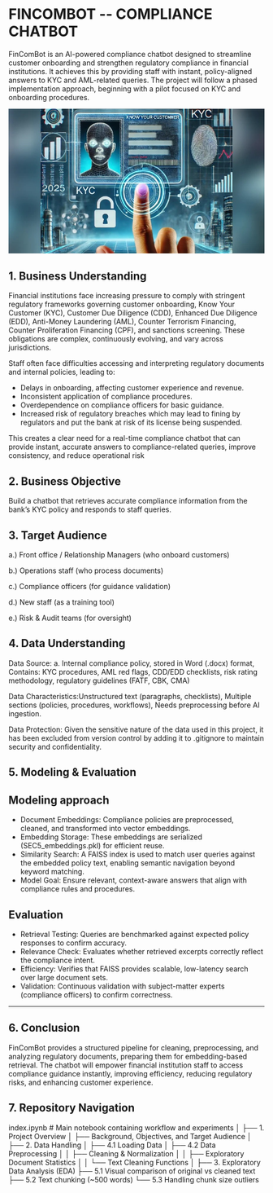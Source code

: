 # FINCOMBOT -- COMPLIANCE CHATBOT

FinComBot is an AI-powered compliance chatbot designed to streamline customer onboarding and strengthen regulatory compliance in financial institutions. It achieves this by providing staff with instant, policy-aligned answers to KYC and AML-related queries. The project will follow a phased implementation approach, beginning with a pilot focused on KYC and onboarding procedures.

![AI Chatbot](Images/HeaderImage.jpg)


## 1. Business Understanding

Financial institutions face increasing pressure to comply with stringent regulatory frameworks governing customer onboarding, Know Your Customer (KYC), Customer Due Diligence (CDD), Enhanced Due Diligence (EDD), Anti-Money Laundering (AML), Counter Terrorism Financing, Counter Proliferation Financing (CPF), and sanctions screening. These obligations are complex, continuously evolving, and vary across jurisdictions.

Staff often face difficulties accessing and interpreting regulatory documents and internal policies, leading to:
-	Delays in onboarding, affecting customer experience and revenue.
-	Inconsistent application of compliance procedures.
-	Overdependence on compliance officers for basic guidance.
-	Increased risk of regulatory breaches which may lead to fining by regulators and put the bank at risk of its license being suspended.

This creates a clear need for a real-time compliance chatbot that can provide instant, accurate answers to compliance-related queries, improve consistency, and reduce operational risk

## 2. Business Objective

 Build a chatbot that retrieves accurate compliance information from the bank’s KYC policy and responds to staff queries.

## 3. Target Audience

a.) Front office / Relationship Managers (who onboard customers)

b.)  Operations staff (who process documents)

c.) Compliance officers (for guidance validation)

d.) New staff (as a training tool)

e.) Risk & Audit teams (for oversight)

## 4. Data Understanding 

Data Source: 
a. Internal compliance policy, stored in Word (.docx) format,  Contains: KYC procedures, AML red flags, CDD/EDD checklists, risk rating methodology, regulatory guidelines (FATF, CBK, CMA)

Data Characteristics:Unstructured text (paragraphs, checklists), Multiple sections (policies, procedures, workflows), Needs preprocessing before AI ingestion. 

Data Protection: Given the sensitive nature of the data used in this project, it has been excluded from version control by adding it to .gitignore to maintain security and confidentiality.

## 5. Modeling & Evaluation

## Modeling approach
- Document Embeddings: Compliance policies are preprocessed, cleaned, and transformed into vector embeddings.
- Embedding Storage: These embeddings are serialized (SEC5_embeddings.pkl) for efficient reuse.
- Similarity Search: A FAISS index is used to match user queries against the embedded policy text, enabling semantic navigation beyond keyword matching.
- Model Goal: Ensure relevant, context-aware answers that align with compliance rules and procedures.

## Evaluation
- Retrieval Testing: Queries are benchmarked against expected policy responses to confirm accuracy.
- Relevance Check: Evaluates whether retrieved excerpts correctly reflect the compliance intent.
- Efficiency: Verifies that FAISS provides scalable, low-latency search over large document sets.
- Validation: Continuous validation with subject-matter experts (compliance officers) to confirm correctness.
***
## 6. Conclusion
FinComBot provides a structured pipeline for cleaning, preprocessing, and analyzing regulatory documents, preparing them for embedding-based retrieval. The chatbot will empower financial institution staff to access compliance guidance instantly, improving efficiency, reducing regulatory risks, and enhancing customer experience.
## 7. Repository Navigation
index.ipynb          # Main notebook containing workflow and experiments
│
├── 1. Project Overview
│   ├── Background, Objectives, and Target Audience
│
├── 2. Data Handling
│   ├── 4.1 Loading Data
│   ├── 4.2 Data Preprocessing
│   │    ├── Cleaning & Normalization
│   │    ├── Exploratory Document Statistics
│   │    └── Text Cleaning Functions
│
├── 3. Exploratory Data Analysis (EDA)
    ├── 5.1 Visual comparison of original vs cleaned text
    ├── 5.2 Text chunking (~500 words)
    └── 5.3 Handling chunk size outliers




